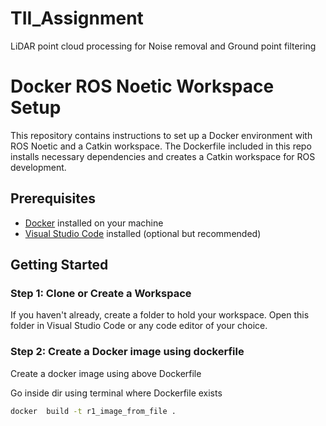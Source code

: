 # TII_Assignment
LiDAR point cloud processing for Noise removal and Ground point filtering

# Docker ROS Noetic Workspace Setup

This repository contains instructions to set up a Docker environment with ROS Noetic and a Catkin workspace. The Dockerfile included in this repo installs necessary dependencies and creates a Catkin workspace for ROS development.

## Prerequisites

- [Docker](https://docs.docker.com/get-docker/) installed on your machine
- [Visual Studio Code](https://code.visualstudio.com/) installed (optional but recommended)

## Getting Started

### Step 1: Clone or Create a Workspace

If you haven't already, create a folder to hold your workspace. Open this folder in Visual Studio Code or any code editor of your choice.

### Step 2: Create a Docker image using dockerfile

Create a docker image using above Dockerfile

Go inside dir using terminal where Dockerfile exists

```bash 
docker  build -t r1_image_from_file .


